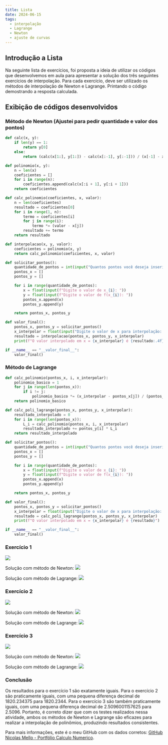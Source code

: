 ```yaml
---
title: Lista
date: 2024-06-15
tags:
  - interpolação
  - Lagrange
  - Newton
  - ajuste de curvas
---
```


## Introdução a Lista

Na seguinte lista de exercícios, foi proposta a ideia de utilizar os códigos que desenvolvemos em aula para apresentar a solução dos três seguintes exercícios de interpolação. Para cada exercício, deve ser utilizado os métodos de interpolação de Newton e Lagrange. Printando o código demostrando a resposta calculada.

## Exibição de códigos desenvolvidos
### Método de Newton (Ajustei para pedir quantidade e valor dos pontos)
```python
def calc(x, y):
    if len(y) == 1:
        return y[0]
    else:
        return (calc(x[1:], y[1:]) - calc(x[:-1], y[:-1])) / (x[-1] - x[0])

def polinomio(x, y):
    n = len(x)
    coeficientes = []
    for i in range(n):
        coeficientes.append(calc(x[:i + 1], y[:i + 1]))
    return coeficientes

def calc_polinomio(coeficientes, x, valor):
    n = len(coeficientes)
    resultado = coeficientes[0]
    for i in range(1, n):
        termo = coeficientes[i]
        for j in range(i):
            termo *= (valor - x[j])
        resultado += termo
    return resultado

def interpolacao(x, y, valor):
    coeficientes = polinomio(x, y)
    return calc_polinomio(coeficientes, x, valor)

def solicitar_pontos():
    quantidade_de_pontos = int(input("Quantos pontos você deseja inserir? "))
    pontos_x = []
    pontos_y = []

    for i in range(quantidade_de_pontos):
        x = float(input(f"Digite o valor de x_{i}: "))
        y = float(input(f"Digite o valor de f(x_{i}): "))
        pontos_x.append(x)
        pontos_y.append(y)

    return pontos_x, pontos_y

def valor_final():
    pontos_x, pontos_y = solicitar_pontos()
    x_interpolar = float(input("Digite o valor de x para interpolação: "))
    resultado = interpolacao(pontos_x, pontos_y, x_interpolar)
    print(f"O valor interpolado em x = {x_interpolar} é {resultado:.4f}")

if __name__ == "__valor_final__":
    valor_final()
```

### Método de Lagrange
```python
def calc_polinomio(pontos_x, i, x_interpolar):
    polinomio_basico = 1
    for j in range(len(pontos_x)):
        if i != j:
            polinomio_basico *= (x_interpolar - pontos_x[j]) / (pontos_x[i] - pontos_x[j])
    return polinomio_basico

def calc_poli_lagrange(pontos_x, pontos_y, x_interpolar):
    resultado_interpolado = 0
    for i in range(len(pontos_x)):
        L_i = calc_polinomio(pontos_x, i, x_interpolar)
        resultado_interpolado += pontos_y[i] * L_i
    return resultado_interpolado

def solicitar_pontos():
    quantidade_de_pontos = int(input("Quantos pontos você deseja inserir? "))
    pontos_x = []
    pontos_y = []

    for i in range(quantidade_de_pontos):
        x = float(input(f"Digite o valor de x_{i}: "))
        y = float(input(f"Digite o valor de f(x_{i}): "))
        pontos_x.append(x)
        pontos_y.append(y)

    return pontos_x, pontos_y

def valor_final():
    pontos_x, pontos_y = solicitar_pontos()
    x_interpolar = float(input("Digite o valor de x para interpolação: "))
    resultado = calc_poli_lagrange(pontos_x, pontos_y, x_interpolar)
    print(f"O valor interpolado em x = {x_interpolar} é {resultado}")

if __name__ == "__valor_final__":
    valor_final()
```

### Exercício 1
![](/images/exercicio1.png)

Solução com método de Newton:
![](/images/print1-newton.png)

Solução com método de Lagrange:
![](/images/print1-lagrange.png)


### Exercício 2
![](/images/exercicio2.png)

Solução com método de Newton:
![](/images/print2-newton.png)

Solução com método de Lagrange:
![](/images/print2-lagrange.png)

### Exercício 3
![](/images/exercicio3.png)

Solução com método de Newton:
![](/images/print3-newton.png)

Solução com método de Lagrange:
![](/images/print3-lagrange.png)

### Conclusão

Os resultados para o exercício 1 são exatamente iguais. Para o exercício 2 são praticamente iguais, com uma pequena diferença decimal  de 1820.234375 para 1820.2344. Para o exercício 3 são também praticamente iguais, com uma pequena diferença decimal de  2.5096001157625 para 2.5096. Portanto, é correto dizer que com os testes realizados nessa atividade, ambos os métodos de Newton e Lagrange são eficazes para realizar a interpolação de polinômios, produzindo resultados consistentes.


Para mais informações, este é o meu GitHub com os dados corretos:
[GitHub Nicolas Mello - Portfólio Calculo Numerico](https://github.com/nickapmello/portfolio).
